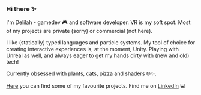 ### Hi there ✨ 

I'm Delilah - gamedev 🎮 and software developer. VR is my soft spot. Most of my projects are private (sorry) or commercial (not here).
 
I like (statically) typed languages and particle systems. My tool of choice for creating interactive experiences is, at the moment, Unity. Playing with Unreal as well, and always eager to get my hands dirty with (new and old) tech!

Currently obsessed with plants, cats, pizza and shaders 🌐✨.


[Here](https://github.com/delilah/bites 'Portfolio') you can find some of my favourite projects. Find me on [LinkedIn](https://www.linkedin.com/in/delilah 'LinkedIn')  💻




<!--
**delilah/delilah** is a ✨ _special_ ✨ repository because its `README.md` (this file) appears on your GitHub profile.

Here are some ideas to get you started:

- 🔭 I’m currently working on ...
- 🌱 I’m currently learning ...
- 👯 I’m looking to collaborate on ...
- 🤔 I’m looking for help with ...
- 💬 Ask me about ...
- 📫 How to reach me: ...
- 😄 Pronouns: ...
- ⚡ Fun fact: ...
-->
